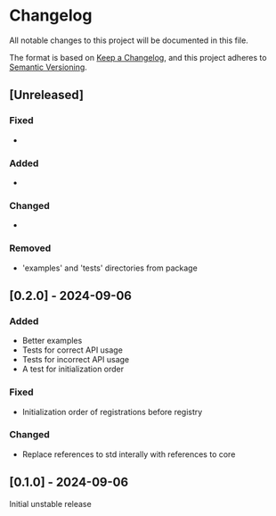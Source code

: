 # Changelog

All notable changes to this project will be documented in this file.

The format is based on [Keep a Changelog](https://keepachangelog.com/en/1.1.0/),
and this project adheres to [Semantic Versioning](https://semver.org/spec/v2.0.0.html).

## [Unreleased]

### Fixed

-

### Added

- 

### Changed

- 

### Removed

- 'examples' and 'tests' directories from package

## [0.2.0] - 2024-09-06

### Added

- Better examples
- Tests for correct API usage
- Tests for incorrect API usage
- A test for initialization order

### Fixed

- Initialization order of registrations before registry

### Changed

- Replace references to std interally with references to core

## [0.1.0] - 2024-09-06

Initial unstable release
